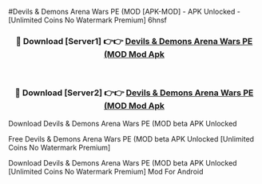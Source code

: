#Devils & Demons Arena Wars PE (MOD [APK-MOD] - APK Unlocked - [Unlimited Coins No Watermark Premium] 6hnsf



<div align="center">

<h3>🔴 Download [Server1] 👉👉 <a href="https://momento.my/?title=Devils_&_Demons_Arena_Wars_PE_(MOD">Devils & Demons Arena Wars PE (MOD Mod Apk</a></h3><br>

<h3>🔴 Download [Server2] 👉👉 <a href="https://momento.my/?title=Devils_&_Demons_Arena_Wars_PE_(MOD">Devils & Demons Arena Wars PE (MOD Mod Apk</a></h3>
</div>



Download Devils & Demons Arena Wars PE (MOD beta APK Unlocked

Free Devils & Demons Arena Wars PE (MOD beta APK Unlocked [Unlimited Coins No Watermark Premium]

Download Devils & Demons Arena Wars PE (MOD beta APK Unlocked [Unlimited Coins No Watermark Premium] Mod For Android
